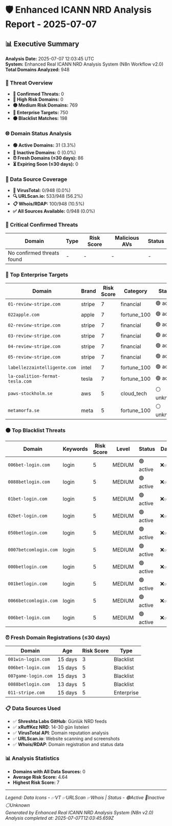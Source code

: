# 🛡️ Enhanced ICANN NRD Analysis Report - 2025-07-07

## 📊 Executive Summary

**Analysis Date:** 2025-07-07 12:03:45 UTC  
**System:** Enhanced Real ICANN NRD Analysis System (N8n Workflow v2.0)  
**Total Domains Analyzed:** 948

### 🎯 Threat Overview
- **🚨 Confirmed Threats:** 0
- **🔴 High Risk Domains:** 0
- **🟡 Medium Risk Domains:** 769
- **🎯 Enterprise Targets:** 750
- **⚫ Blacklist Matches:** 198

### 🌐 Domain Status Analysis
- **🟢 Active Domains:** 31 (3.3%)
- **🔴 Inactive Domains:** 0 (0.0%)
- **⏰ Fresh Domains (≤30 days):** 86
- **⏳ Expiring Soon (≤30 days):** 0

### 📡 Data Source Coverage
- **🦠 VirusTotal:** 0/948 (0.0%)
- **🔍 URLScan.io:** 533/948 (56.2%)
- **📋 Whois/RDAP:** 100/948 (10.5%)
- **✅ All Sources Available:** 0/948 (0.0%)

### 🚨 Critical Confirmed Threats

| Domain | Type | Risk Score | Malicious AVs | Status |
|--------|------|------------|---------------|---------|
| No confirmed threats found | - | - | - | - |

### 🎯 Top Enterprise Targets

| Domain | Brand | Risk Score | Category | Status | Data |
|--------|-------|------------|----------|---------|------|
| `01-review-stripe.com` | stripe | 7 | financial | 🟢 active | ❌❌✅ |
| `022apple.com` | apple | 7 | fortune_100 | 🟢 active | ❌✅✅ |
| `02-review-stripe.com` | stripe | 7 | financial | 🟢 active | ❌❌✅ |
| `03-review-stripe.com` | stripe | 7 | financial | 🟢 active | ❌❌✅ |
| `04-review-stripe.com` | stripe | 7 | financial | 🟢 active | ❌✅✅ |
| `05-review-stripe.com` | stripe | 7 | financial | 🟢 active | ❌❌✅ |
| `labellezzaintelligente.com` | intel | 7 | fortune_100 | 🟢 active | ❌❌✅ |
| `la-coalition-fermat-tesla.com` | tesla | 7 | fortune_100 | 🟢 active | ❌✅✅ |
| `paws-stockholm.se` | aws | 5 | cloud_tech | ⚪ unknown | ❌❌❌ |
| `metamorfa.se` | meta | 5 | fortune_100 | ⚪ unknown | ❌❌❌ |

### ⚫ Top Blacklist Threats

| Domain | Keywords | Risk Score | Level | Status | Data |
|--------|----------|------------|-------|---------|------|
| `006bet-login.com` | login | 5 | MEDIUM | 🟢 active | ❌✅✅ |
| `0088betlogin.com` | login | 5 | MEDIUM | 🟢 active | ❌✅✅ |
| `01bet-login.com` | login | 5 | MEDIUM | 🟢 active | ❌✅✅ |
| `02bet-login.com` | login | 5 | MEDIUM | 🟢 active | ❌✅✅ |
| `050betlogin.com` | login | 5 | MEDIUM | 🟢 active | ❌✅✅ |
| `0007betcomlogin.com` | login | 5 | MEDIUM | 🟢 active | ❌✅✅ |
| `000betlogin.com` | login | 5 | MEDIUM | 🟢 active | ❌✅✅ |
| `001betlogin.com` | login | 5 | MEDIUM | 🟢 active | ❌✅✅ |
| `0066betcomlogin.com` | login | 5 | MEDIUM | 🟢 active | ❌✅✅ |
| `006bet-login.com` | login | 5 | MEDIUM | 🟢 active | ❌✅✅ |

### ⏰ Fresh Domain Registrations (≤30 days)

| Domain | Age | Risk Score | Type |
|--------|-----|------------|------|
| `001win-login.com` | 15 days | 3 | Blacklist |
| `006bet-login.com` | 15 days | 5 | Blacklist |
| `007game-login.com` | 15 days | 3 | Blacklist |
| `0088betlogin.com` | 13 days | 5 | Blacklist |
| `011-stripe.com` | 15 days | 5 | Enterprise |

### 📋 Data Sources Used
- ✅ **Shreshta Labs GitHub**: Günlük NRD feeds
- ✅ **xRuffKez NRD**: 14-30 gün listeleri  
- ✅ **VirusTotal API**: Domain reputation analysis
- ✅ **URLScan.io**: Website scanning and screenshots
- ✅ **Whois/RDAP**: Domain registration and status data

### 📊 Analysis Statistics
- **Domains with All Data Sources:** 0
- **Average Risk Score:** 4.64
- **Highest Risk Score:** 7

---
*Legend: Data Icons - ✅VT ✅URLScan ✅Whois | Status - 🟢Active 🔴Inactive ⚪Unknown*  
*Generated by Enhanced Real ICANN NRD Analysis System (N8n v2.0)*  
*Analysis completed at: 2025-07-07T12:03:45.659Z*